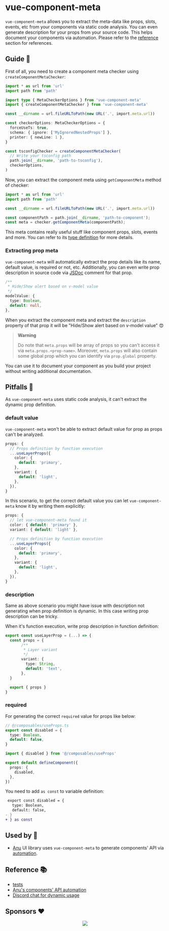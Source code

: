 # vue-component-meta

`vue-component-meta` allows you to extract the meta-data like props, slots, events, etc from your components via static code analysis. You can even generate description for your props from your source code. This helps document your components via automation. Please refer to the [reference](#reference) section for references.

## Guide 📗

First of all, you need to create a component meta checker using `createComponentMetaChecker`:

```ts
import * as url from 'url'
import path from 'path'

import type { MetaCheckerOptions } from 'vue-component-meta'
import { createComponentMetaChecker } from 'vue-component-meta'

const __dirname = url.fileURLToPath(new URL('.', import.meta.url))

const checkerOptions: MetaCheckerOptions = {
  forceUseTs: true,
  schema: { ignore: ['MyIgnoredNestedProps'] },
  printer: { newLine: 1 },
}

const tsconfigChecker = createComponentMetaChecker(
  // Write your tsconfig path
  path.join(__dirname, 'path-to-tsconfig'),
  checkerOptions,
)
```

Now, you can extract the component meta using `getComponentMeta` method of checker:

```ts
import * as url from 'url'
import path from 'path'

const __dirname = url.fileURLToPath(new URL('.', import.meta.url))

const componentPath = path.join(__dirname, 'path-to-component');
const meta = checker.getComponentMeta(componentPath);
```

This meta contains really useful stuff like component props, slots, events and more. You can refer to its [type definition](https://github.com/johnsoncodehk/volar/blob/master/packages/vue-component-meta/src/types.ts) for more details.

### Extracting prop meta

`vue-component-meta` will automatically extract the prop details like its name, default value, is required or not, etc. Additionally, you can even write prop description in source code via [JSDoc](https://jsdoc.app/) comment for that prop.

```ts
/**
 * Hide/Show alert based on v-model value
 */
modelValue: {
  type: Boolean,
  default: null,
},
```

When you extract the component meta and extract the `description` property of that prop it will be "Hide/Show alert based on v-model value" 😍

> **Warning**
>
> Do note that `meta.props` will be array of props so you can't access it via `meta.props.<prop-name>`. Moreover, `meta.props` will also contain some global prop which you can identify via `prop.global` property.

You can use it to document your component as you build your project without writing additional documentation.

## Pitfalls 👀

As `vue-component-meta` uses static code analysis, it can't extract the dynamic prop definition.

### default value

`vue-component-meta` won't be able to extract default value for prop as props can't be analyzed.

```ts
props: {
  // Props definition by function execution
  ...useLayerProps({
    color: {
      default: 'primary',
    },
    variant: {
      default: 'light',
    },
  }),
}
```

In this scenario, to get the correct default value you can let `vue-component-meta` know it by writing them explicitly:

```ts
props: {
  // let vue-component-meta found it
  color: { default: 'primary' },
  variant: { default: 'light' },

  // Props definition by function execution
  ...useLayerProps({
    color: {
      default: 'primary',
    },
    variant: {
      default: 'light',
    },
  }),
}
```

### description

Same as above scenario you might have issue with description not generating when prop definition is dynamic. In this case writing prop description can be tricky.

When it's function execution, write prop description in function definition:

```ts
export const useLayerProp = (...) => {
  const props = {
       /**
        * Layer variant
        */
       variant: {
         type: String,
         default: 'text',
       },
  }

  export { props }
}
```

### required

For generating the correct `required` value for props like below:

```ts
// @/composables/useProps.ts
export const disabled = {
  type: Boolean,
  default: false,
}
```

```ts
import { disabled } from '@/composables/useProps'

export default defineComponent({
  props: {
    disabled,
  },
})
```

You need to add `as const` to variable definition:

```diff
 export const disabled = {
   type: Boolean,
   default: false,
- }
+ } as const
```

## Used by 🎉

- [Anu](https://github.com/jd-solanki/anu) UI library uses `vue-component-meta` to generate components' API via [automation](https://github.com/jd-solanki/anu/blob/main/scripts/gen-component-meta.ts).

## Reference 📚

- [tests](https://github.com/johnsoncodehk/volar/blob/master/packages/vue-component-meta/tests/index.spec.ts)
- [Anu's components' API automation](https://github.com/jd-solanki/anu/blob/main/scripts/gen-component-meta.ts)
- [Discord chat for dynamic usage](https://discord.com/channels/793943652350427136/1027819645677350912)

## Sponsors ❤️

<p align="center">
  <a href="https://cdn.jsdelivr.net/gh/johnsoncodehk/sponsors/sponsors.svg">
    <img src="https://cdn.jsdelivr.net/gh/johnsoncodehk/sponsors/sponsors.svg"/>
  </a>
</p>
